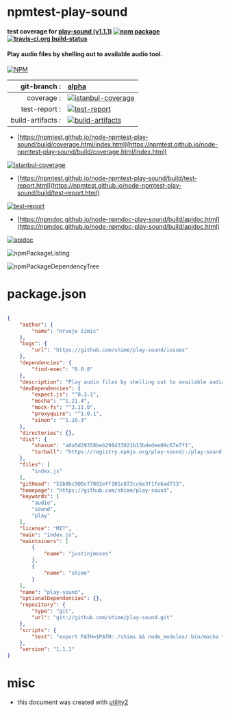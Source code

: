 # npmtest-play-sound

#### test coverage for  [play-sound (v1.1.1)](https://github.com/shime/play-sound)  [![npm package](https://img.shields.io/npm/v/npmtest-play-sound.svg?style=flat-square)](https://www.npmjs.org/package/npmtest-play-sound) [![travis-ci.org build-status](https://api.travis-ci.org/npmtest/node-npmtest-play-sound.svg)](https://travis-ci.org/npmtest/node-npmtest-play-sound)

#### Play audio files by shelling out to available audio tool.

[![NPM](https://nodei.co/npm/play-sound.png?downloads=true&downloadRank=true&stars=true)](https://www.npmjs.com/package/play-sound)

| git-branch : | [alpha](https://github.com/npmtest/node-npmtest-play-sound/tree/alpha)|
|--:|:--|
| coverage : | [![istanbul-coverage](https://npmtest.github.io/node-npmtest-play-sound/build/coverage.badge.svg)](https://npmtest.github.io/node-npmtest-play-sound/build/coverage.html/index.html)|
| test-report : | [![test-report](https://npmtest.github.io/node-npmtest-play-sound/build/test-report.badge.svg)](https://npmtest.github.io/node-npmtest-play-sound/build/test-report.html)|
| build-artifacts : | [![build-artifacts](https://npmtest.github.io/node-npmtest-play-sound/glyphicons_144_folder_open.png)](https://github.com/npmtest/node-npmtest-play-sound/tree/gh-pages/build)|

- [https://npmtest.github.io/node-npmtest-play-sound/build/coverage.html/index.html](https://npmtest.github.io/node-npmtest-play-sound/build/coverage.html/index.html)

[![istanbul-coverage](https://npmtest.github.io/node-npmtest-play-sound/build/screenCapture.buildCi.browser.%252Ftmp%252Fbuild%252Fcoverage.lib.html.png)](https://npmtest.github.io/node-npmtest-play-sound/build/coverage.html/index.html)

- [https://npmtest.github.io/node-npmtest-play-sound/build/test-report.html](https://npmtest.github.io/node-npmtest-play-sound/build/test-report.html)

[![test-report](https://npmtest.github.io/node-npmtest-play-sound/build/screenCapture.buildCi.browser.%252Ftmp%252Fbuild%252Ftest-report.html.png)](https://npmtest.github.io/node-npmtest-play-sound/build/test-report.html)

- [https://npmdoc.github.io/node-npmdoc-play-sound/build/apidoc.html](https://npmdoc.github.io/node-npmdoc-play-sound/build/apidoc.html)

[![apidoc](https://npmdoc.github.io/node-npmdoc-play-sound/build/screenCapture.buildCi.browser.%252Ftmp%252Fbuild%252Fapidoc.html.png)](https://npmdoc.github.io/node-npmdoc-play-sound/build/apidoc.html)

![npmPackageListing](https://npmtest.github.io/node-npmtest-play-sound/build/screenCapture.npmPackageListing.svg)

![npmPackageDependencyTree](https://npmtest.github.io/node-npmtest-play-sound/build/screenCapture.npmPackageDependencyTree.svg)



# package.json

```json

{
    "author": {
        "name": "Hrvoje Simic"
    },
    "bugs": {
        "url": "https://github.com/shime/play-sound/issues"
    },
    "dependencies": {
        "find-exec": "0.0.8"
    },
    "description": "Play audio files by shelling out to available audio tool.",
    "devDependencies": {
        "expect.js": "^0.3.1",
        "mocha": "^1.21.4",
        "mock-fs": "^3.11.0",
        "proxyquire": "^1.0.1",
        "sinon": "^1.10.3"
    },
    "directories": {},
    "dist": {
        "shasum": "a0a5d29358beb298d33021b13bdedee09c67e7f1",
        "tarball": "https://registry.npmjs.org/play-sound/-/play-sound-1.1.1.tgz"
    },
    "files": [
        "index.js"
    ],
    "gitHead": "51b9bc900cf7802eff105c072cc6e3f1fe6ad733",
    "homepage": "https://github.com/shime/play-sound",
    "keywords": [
        "audio",
        "sound",
        "play"
    ],
    "license": "MIT",
    "main": "index.js",
    "maintainers": [
        {
            "name": "justinjmoses"
        },
        {
            "name": "shime"
        }
    ],
    "name": "play-sound",
    "optionalDependencies": {},
    "repository": {
        "type": "git",
        "url": "git://github.com/shime/play-sound.git"
    },
    "scripts": {
        "test": "export PATH=$PATH:./shims && node_modules/.bin/mocha tests.js"
    },
    "version": "1.1.1"
}
```



# misc
- this document was created with [utility2](https://github.com/kaizhu256/node-utility2)
